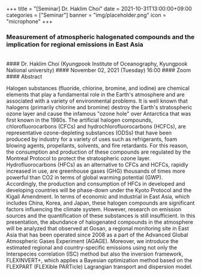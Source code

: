 ﻿+++
title = "[Seminar] Dr. Haklim Choi"
date = 2021-10-31T13:00:00+09:00
categories = ["Seminar"]
banner = "img/placeholder.png"
icon = "microphone"
+++
### Measurement of atmospheric halogenated compounds and the implication for regional emissions in East Asia
<br>
#### Dr. Haklim Choi (Kyungpook Institute of Oceanography, Kyungpook National university)
#### November 02, 2021 (Tuesday) 16:00
#### Zoom
<br>
#### Abstract

Halogen substances (fluoride, chlorine, bromine, and iodine) are chemical elements that play a fundamental role in the Earth's atmosphere and are associated with a variety of environmental problems. It is well known that halogens (primarily chlorine and bromine) destroy the Earth's stratospheric ozone layer and cause the infamous "ozone hole" over Antarctica that was first known in the 1980s. The artificial halogen compounds, chlorofluorocarbons (CFCs) and hydrochlorofluorocarbons (HCFCs), are representative ozone-depleting substances (ODSs) that have been produced by industry for a variety of uses such as refrigerants, foam blowing agents, propellants, solvents, and fire retardants. For this reason, the consumption and production of these compounds are regulated by the Montreal Protocol to protect the stratospheric ozone layer. Hydrofluorocarbons (HFCs) as an alternative to CFCs and HCFCs, rapidly increased in use, are greenhouse gases (GHG) thousands of times more powerful than CO2 in terms of global warming potential (GWP). Accordingly, the production and consumption of HFCs in developed and developing countries will be phase-down under the Kyoto Protocol and the Kigali Amendment. In terms of economic and industrial in East Asia, which includes China, Korea, and Japan, these halogen compounds are significant factors influencing the climate system. However, research on emission sources and the quantification of these substances is still insufficient.
In this presentation, the abundance of halogenated compounds in the atmosphere will be analyzed that observed at Gosan, a regional monitoring site in East Asia that has been operated since 2008 as a part of the Advanced Global Atmospheric Gases Experiment (AGAGE). Moreover, we introduce the estimated regional and country-specific emissions using not only the Interspecies correlation (ISC) method but also the inversion framework, FLEXINVERT+, which applies a Bayesian optimization method based on the FLEXPART (FLEXible PARTicle) Lagrangian transport and dispersion model.
